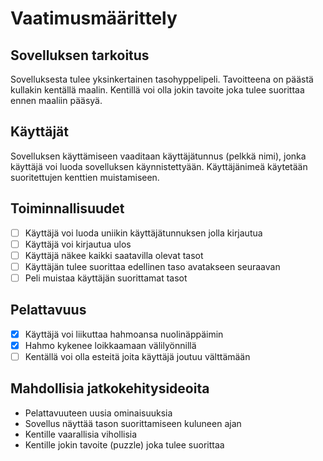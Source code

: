 # Vaatimusmäärittely

## Sovelluksen tarkoitus

Sovelluksesta tulee yksinkertainen tasohyppelipeli. Tavoitteena on päästä kullakin kentällä maalin. Kentillä voi olla jokin tavoite joka tulee suorittaa ennen maaliin pääsyä.

## Käyttäjät

Sovelluksen käyttämiseen vaaditaan käyttäjätunnus (pelkkä nimi), jonka käyttäjä voi luoda sovelluksen käynnistettyään. Käyttäjänimeä käytetään suoritettujen kenttien muistamiseen.

## Toiminnallisuudet

- [ ] Käyttäjä voi luoda uniikin käyttäjätunnuksen jolla kirjautua
- [ ] Käyttäjä voi kirjautua ulos
- [ ] Käyttäjä näkee kaikki saatavilla olevat tasot
- [ ] Käyttäjän tulee suorittaa edellinen taso avatakseen seuraavan
- [ ] Peli muistaa käyttäjän suorittamat tasot

## Pelattavuus

- [x] Käyttäjä voi liikuttaa hahmoansa nuolinäppäimin
- [x] Hahmo kykenee loikkaamaan välilyönnillä
- [ ] Kentällä voi olla esteitä joita käyttäjä joutuu välttämään

## Mahdollisia jatkokehitysideoita

- Pelattavuuteen uusia ominaisuuksia
- Sovellus näyttää tason suorittamiseen kuluneen ajan
- Kentille vaarallisia vihollisia
- Kentille jokin tavoite (puzzle) joka tulee suorittaa
